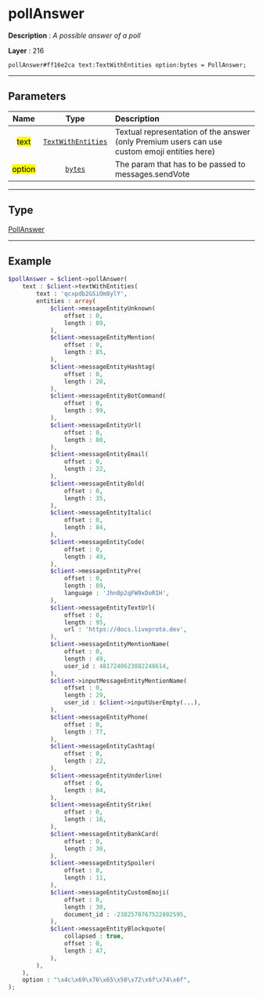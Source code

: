 # pollAnswer

**Description** : *A possible answer of a poll*

**Layer** : 216

```tl
pollAnswer#ff16e2ca text:TextWithEntities option:bytes = PollAnswer;
```

---

## Parameters

| Name | Type | Description |
| :---: | :---: | :--- |
| <mark>text</mark> | [`TextWithEntities`](type/TextWithEntities) | Textual representation of the answer (only Premium users can use custom emoji entities here) |
| <mark>option</mark> | [`bytes`](type/bytes) | The param that has to be passed to messages.sendVote |

---

## Type

[PollAnswer](type/PollAnswer)

---

## Example

```php
$pollAnswer = $client->pollAnswer(
	text : $client->textWithEntities(
		text : 'qcxpdb2GSiOm8ylY',
		entities : array(
			$client->messageEntityUnknown(
				offset : 0,
				length : 89,
			),
			$client->messageEntityMention(
				offset : 0,
				length : 85,
			),
			$client->messageEntityHashtag(
				offset : 0,
				length : 20,
			),
			$client->messageEntityBotCommand(
				offset : 0,
				length : 99,
			),
			$client->messageEntityUrl(
				offset : 0,
				length : 80,
			),
			$client->messageEntityEmail(
				offset : 0,
				length : 22,
			),
			$client->messageEntityBold(
				offset : 0,
				length : 35,
			),
			$client->messageEntityItalic(
				offset : 0,
				length : 84,
			),
			$client->messageEntityCode(
				offset : 0,
				length : 49,
			),
			$client->messageEntityPre(
				offset : 0,
				length : 89,
				language : 'Jhn0p2qFW9xDoRIH',
			),
			$client->messageEntityTextUrl(
				offset : 0,
				length : 95,
				url : 'https://docs.liveproto.dev',
			),
			$client->messageEntityMentionName(
				offset : 0,
				length : 49,
				user_id : 4817240623882248614,
			),
			$client->inputMessageEntityMentionName(
				offset : 0,
				length : 29,
				user_id : $client->inputUserEmpty(...),
			),
			$client->messageEntityPhone(
				offset : 0,
				length : 77,
			),
			$client->messageEntityCashtag(
				offset : 0,
				length : 22,
			),
			$client->messageEntityUnderline(
				offset : 0,
				length : 84,
			),
			$client->messageEntityStrike(
				offset : 0,
				length : 16,
			),
			$client->messageEntityBankCard(
				offset : 0,
				length : 30,
			),
			$client->messageEntitySpoiler(
				offset : 0,
				length : 11,
			),
			$client->messageEntityCustomEmoji(
				offset : 0,
				length : 30,
				document_id : -2382570767522802595,
			),
			$client->messageEntityBlockquote(
				collapsed : true,
				offset : 0,
				length : 47,
			),
		),
	),
	option : "\x4c\x69\x76\x65\x50\x72\x6f\x74\x6f",
);
```